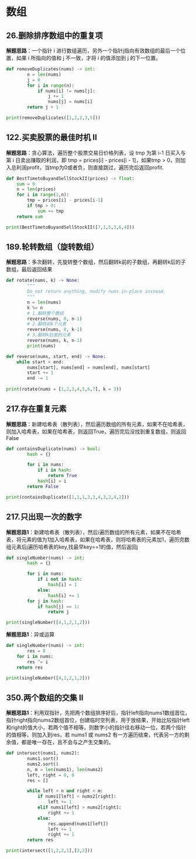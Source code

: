 # 数组 
## 26.删除排序数组中的重复项
**解题思路**：一个指针 i 进行数组遍历，另外一个指针j指向有效数组的最后一个位置，如果 i 所指向的值和 j 不一致，才将 i 的值添加到 j 的下一位置。
```Python
def removeDuplicates(nums) -> int:
        n = len(nums)
        j = 0
        for i in range(n):
            if nums[i] != nums[j]:
                j += 1
                nums[j] = nums[i]
        return j + 1

print(removeDuplicates([1,2,2,3,5]))
```

## 122.买卖股票的最佳时机 II
**解题思路**：贪心算法，遍历整个股票交易日价格列表，设 tmp 为第 i-1 日买入与第 i 日卖出赚取的利润，即 tmp = prices[i] - prices[i - 1]，如果tmp > 0，则加入总利润profit，当tmp为0或者负，则直接跳过，遍历完后返回profit.
```Python
def BestTimetoBuyandSellStockII(prices) -> float:
    sum = 0
    n = len(prices)
    for i in range(1,n):
        tmp = prices[i] - prices[i-1]
        if tmp > 0:
            sum += tmp
    return sum

print(BestTimetoBuyandSellStockII([7,1,5,3,6,4]))
```

## 189.轮转数组（旋转数组）
**解题思路**：多次翻转，先旋转整个数组，然后翻转k前的子数组，再翻转k后的子数组，最后返回结果
```Python
def rotate(nums, k) -> None:
        """
        Do not return anything, modify nums in-place instead.
        """
        n = len(nums)
        k %= n
        # 1.翻转整个数组
        reverse(nums, 0, n-1)
        # 2.翻转前k个元素
        reverse(nums, 0, k-1)
        # 3.翻转k后面的元素
        reverse(nums, k, n-1)
        print(nums)

def reverse(nums, start, end) -> None:
    while start < end:
        nums[start], nums[end] = nums[end], nums[start]
        start += 1
        end -= 1
        
print(rotate(nums = [1,2,3,4,5,6,7], k = 3))   
```

## 217.存在重复元素
**解题思路**：新建哈希表（散列表），然后遍历数组的所有元素，如果不在哈希表，则加入哈希表，如果在哈希表，则返回True，遍历完后没找到重复数组，则返回False
```Python
def containsDuplicate(nums) -> bool:
        hash = {}

        for i in nums:
            if i in hash:
                return True
            hash[i] = i
        return False

print(containsDuplicate([1,1,1,3,3,4,3,2,4,2]))  
```

## 217.只出现一次的数字
**解题思路1**：新建哈希表（散列表），然后i遍历数组的所有元素，如果不在哈希表，将元素的值为1加入哈希表，如果在哈希表，则将哈希表的元素加1，遍历完数组元素后j遍历哈希表的key,找最早key==1的值，然后返回j
```Python
def singleNumber(nums) -> int:
        hash = {}

        for i in nums:
            if i not in hash:
                hash[i] = 1
            else:
                hash[i] += 1        
        for j in hash:
            if hash[j] == 1:
                return j

print(singleNumber([4,1,2,1,2])) 
```

**解题思路1**：异或运算
```Python
def singleNumber(nums) -> int:
        res = 0
    for i in nums:
        res ^= i
    return res

print(singleNumber([4,1,2,1,2])) 
```

## 350.两个数组的交集 II
**解题思路1**：利用双指针，先把两个数组排序好后，指针left指向nums1数组首位，指针right指向nums2数组首位，创建临时空列表，用于放结果，开始比较指针left和right的值大小，若两个值不相等，则数字小的指针往右移动一位，若两个指针的值相等，则加入到res，若 nums1 或 nums2 有一方遍历结束，代表另一方的剩余值，都是唯一存在，且不会与之产生交集的。
```Python
def intersect(nums1, nums2):
        nums1.sort()
        nums2.sort()
        n, m = len(nums1), len(nums2)
        left, right = 0, 0
        res = []

        while left < n and right < m:
            if nums1[left] < nums2[right]:
                left += 1
            elif nums1[left] > nums2[right]:
                right += 1
            else:
                res.append(nums1[left])
                left += 1
                right += 1
        return res

print(intersect([1,2,2,1],[2,2]))
```
